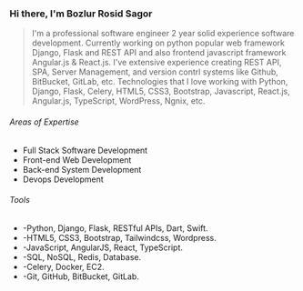### Hi there, I'm Bozlur Rosid Sagor

> I'm a professional software engineer 2 year solid experience software development. Currently working on python popular web framework Django, Flask and REST API and also frontend javascript framework Angular.js & React.js. I've extensive experience creating REST API, SPA, Server Management, and version contrl systems like Github, BitBucket, GitLab, etc. Technologies that I love working with Python, Django, Flask, Celery, HTML5, CSS3, Bootstrap, Javascript, React.js, Angular.js, TypeScript, WordPress, Ngnix, etc.

###### Areas of Expertise
- Full Stack Software Development
- Front-end Web Development
- Back-end System Development
- Devops Development

###### Tools
-  -Python, Django, Flask, RESTful APIs, Dart, Swift.
-  -HTML5, CSS3, Bootstrap, Tailwindcss, Wordpress.
-  -JavaScript, AngularJS, React, TypeScript.
-  -SQL, NoSQL, Redis, Database.
-  -Celery, Docker, EC2.
-  -Git, GitHub, BitBucket, GitLab.

<!--
**mbrsagor/mbrsagor** is a ✨ _special_ ✨ repository because its `README.md` (this file) appears on your GitHub profile.

Here are some ideas to get you started:

- 🔭 I’m currently working on ...
- 🌱 I’m currently learning ...
- 👯 I’m looking to collaborate on ...
- 🤔 I’m looking for help with ...
- 💬 Ask me about ...
- 📫 How to reach me: ...
- 😄 Pronouns: ...
- ⚡ Fun fact: ...
-->

